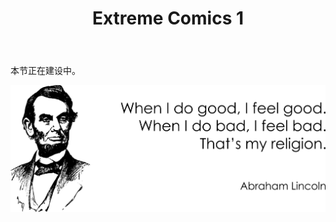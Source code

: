 ﻿---
layout: post-ea

title: Extreme Comics 1
meta: Extreme Comics 1
logo: EC1.png
order: 2

category: comics

lang: cn
ref: first_comics
---

本节正在建设中。

<a data-fancybox="gallery" href="/img/programming/Lincoln.png"><img src="/img/programming/Lincoln.png" alt=""></a>